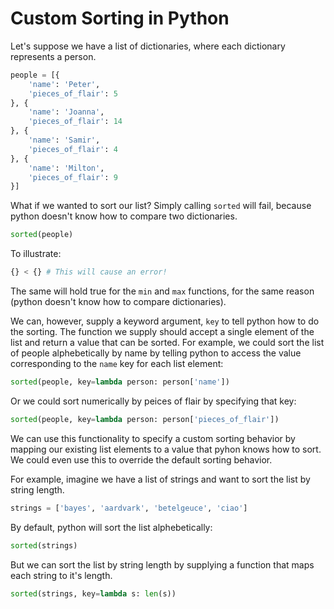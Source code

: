 # Custom Sorting in Python

Let's suppose we have a list of dictionaries, where each dictionary
represents a person.

```python
people = [{
    'name': 'Peter',
    'pieces_of_flair': 5
}, {
    'name': 'Joanna',
    'pieces_of_flair': 14
}, {
    'name': 'Samir',
    'pieces_of_flair': 4
}, {
    'name': 'Milton',
    'pieces_of_flair': 9
}]
```

What if we wanted to sort our list? Simply calling `sorted` will fail,
because python doesn't know how to compare two dictionaries.

```python
sorted(people)
```

To illustrate:

```python
{} < {} # This will cause an error!
```

The same will hold true for the `min` and `max` functions, for the same
reason (python doesn't know how to compare dictionaries).

We can, however, supply a keyword argument, `key` to tell python how to do
the sorting. The function we supply should accept a single element of the
list and return a value that can be sorted. For example, we could sort the
list of people alphebetically by name by telling python to access the value
corresponding to the `name` key for each list element:

```python
sorted(people, key=lambda person: person['name'])
```

Or we could sort numerically by peices of flair by specifying that key:

```python
sorted(people, key=lambda person: person['pieces_of_flair'])
```

We can use this functionality to specify a custom sorting behavior by mapping
our existing list elements to a value that pyhon knows how to sort. We could
even use this to override the default sorting behavior.

For example, imagine we have a list of strings and want to sort the list by
string length.

```python
strings = ['bayes', 'aardvark', 'betelgeuce', 'ciao']
```

By default, python will sort the list alphebetically:

```python
sorted(strings)
```

But we can sort the list by string length by supplying a function that maps
each string to it's length.

```python
sorted(strings, key=lambda s: len(s))
```

